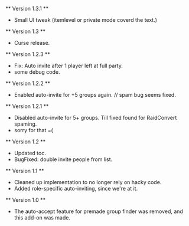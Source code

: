 ** Version 1.3.1 **
* Small UI tweak (itemlevel or private mode coverd the text.)

** Version 1.3 **
* Curse release.

** Version 1.2.3 **
* Fix: Auto invite after 1 player left at full party.
* some debug code.

** Version 1.2.2 **
* Enabled auto-invite for +5 groups again. // spam bug seems fixed.

** Version 1.2.1 **
* Disabled auto-invite for 5+ groups. Till fixed found for RaidConvert spaming.
* sorry for that =(

** Version 1.2 **
* Updated toc.
* BugFixed: double invite people from list.

** Version 1.1 **
* Cleaned up implementation to no longer rely on hacky code.
* Added role-specific auto-inviting, since we're at it.

** Version 1.0 **
* The auto-accept feature for premade group finder was removed, and this add-on was made.